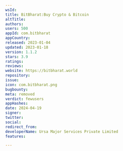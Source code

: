 ```yaml
---
wsId: 
title: BitBharat:Buy Crypto & Bitcoin
altTitle: 
authors: 
users: 500
appId: com.bitbharat
appCountry: 
released: 2023-01-04
updated: 2023-01-18
version: 1.1.2
stars: 3.9
ratings: 
reviews: 
website: https://bitbharat.world
repository: 
issue: 
icon: com.bitbharat.png
bugbounty: 
meta: removed
verdict: fewusers
appHashes: 
date: 2024-04-19
signer: 
twitter: 
social: 
redirect_from: 
developerName: Ursa Major Services Private Limited
features: 

---
```


